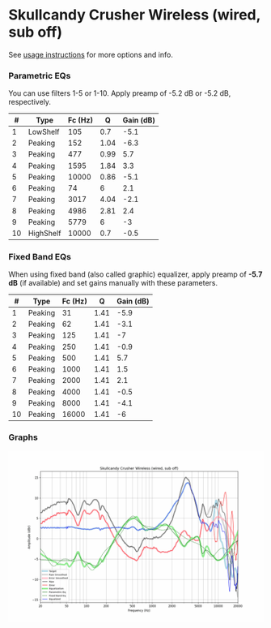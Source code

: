 # Skullcandy Crusher Wireless (wired, sub off)
See [usage instructions](https://github.com/jaakkopasanen/AutoEq#usage) for more options and info.

### Parametric EQs
You can use filters 1-5 or 1-10. Apply preamp of -5.2 dB or -5.2 dB, respectively.

|   # | Type      |   Fc (Hz) |    Q |   Gain (dB) |
|-----|-----------|-----------|------|-------------|
|   1 | LowShelf  |       105 | 0.7  |        -5.1 |
|   2 | Peaking   |       152 | 1.04 |        -6.3 |
|   3 | Peaking   |       477 | 0.99 |         5.7 |
|   4 | Peaking   |      1595 | 1.84 |         3.3 |
|   5 | Peaking   |     10000 | 0.86 |        -5.1 |
|   6 | Peaking   |        74 | 6    |         2.1 |
|   7 | Peaking   |      3017 | 4.04 |        -2.1 |
|   8 | Peaking   |      4986 | 2.81 |         2.4 |
|   9 | Peaking   |      5779 | 6    |        -3   |
|  10 | HighShelf |     10000 | 0.7  |        -0.5 |

### Fixed Band EQs
When using fixed band (also called graphic) equalizer, apply preamp of **-5.7 dB** (if available) and set gains manually with these parameters.

|   # | Type    |   Fc (Hz) |    Q |   Gain (dB) |
|-----|---------|-----------|------|-------------|
|   1 | Peaking |        31 | 1.41 |        -5.9 |
|   2 | Peaking |        62 | 1.41 |        -3.1 |
|   3 | Peaking |       125 | 1.41 |        -7   |
|   4 | Peaking |       250 | 1.41 |        -0.9 |
|   5 | Peaking |       500 | 1.41 |         5.7 |
|   6 | Peaking |      1000 | 1.41 |         1.5 |
|   7 | Peaking |      2000 | 1.41 |         2.1 |
|   8 | Peaking |      4000 | 1.41 |        -0.5 |
|   9 | Peaking |      8000 | 1.41 |        -4.1 |
|  10 | Peaking |     16000 | 1.41 |        -6   |

### Graphs
![](./Skullcandy%20Crusher%20Wireless%20(wired,%20sub%20off).png)
